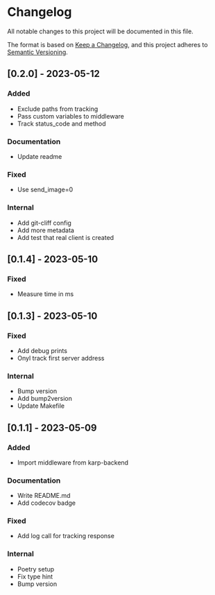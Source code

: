 # Changelog

All notable changes to this project will be documented in this file.

The format is based on [Keep a Changelog](https://keepachangelog.com/en/1.1.0/),
and this project adheres to [Semantic Versioning](https://semver.org/spec/v2.0.0.html).

## [0.2.0] - 2023-05-12

### Added

- Exclude paths from tracking
- Pass custom variables to middleware
- Track status_code and method

### Documentation

- Update readme

### Fixed

- Use send_image=0

### Internal

- Add git-cliff config
- Add more metadata
- Add test that real client is created

## [0.1.4] - 2023-05-10

### Fixed

- Measure time in ms

## [0.1.3] - 2023-05-10

### Fixed

- Add debug prints
- Onyl track first server address

### Internal

- Bump version
- Add bump2version
- Update Makefile

## [0.1.1] - 2023-05-09

### Added

- Import middleware from karp-backend

### Documentation

- Write README.md
- Add codecov badge

### Fixed

- Add log call for tracking response

### Internal

- Poetry setup
- Fix type hint
- Bump version

<!-- generated by git-cliff -->
